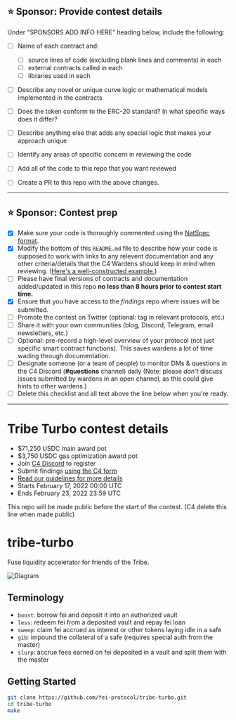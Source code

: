 ## ⭐️ Sponsor: Provide contest details

Under "SPONSORS ADD INFO HERE" heading below, include the following:

- [ ] Name of each contract and:
  - [ ] source lines of code (excluding blank lines and comments) in each
  - [ ] external contracts called in each
  - [ ] libraries used in each
- [ ] Describe any novel or unique curve logic or mathematical models implemented in the contracts
- [ ] Does the token conform to the ERC-20 standard? In what specific ways does it differ?
- [ ] Describe anything else that adds any special logic that makes your approach unique
- [ ] Identify any areas of specific concern in reviewing the code
- [ ] Add all of the code to this repo that you want reviewed
- [ ] Create a PR to this repo with the above changes.


---

## ⭐️ Sponsor: Contest prep
- [x] Make sure your code is thoroughly commented using the [NatSpec format](https://docs.soliditylang.org/en/v0.5.10/natspec-format.html#natspec-format).
- [x] Modify the bottom of this `README.md` file to describe how your code is supposed to work with links to any relevent documentation and any other criteria/details that the C4 Wardens should keep in mind when reviewing. ([Here's a well-constructed example.](https://github.com/code-423n4/2021-06-gro/blob/main/README.md))
- [ ] Please have final versions of contracts and documentation added/updated in this repo **no less than 8 hours prior to contest start time.**
- [x] Ensure that you have access to the _findings_ repo where issues will be submitted.
- [ ] Promote the contest on Twitter (optional: tag in relevant protocols, etc.)
- [ ] Share it with your own communities (blog, Discord, Telegram, email newsletters, etc.)
- [ ] Optional: pre-record a high-level overview of your protocol (not just specific smart contract functions). This saves wardens a lot of time wading through documentation.
- [ ] Designate someone (or a team of people) to monitor DMs & questions in the C4 Discord (**#questions** channel) daily (Note: please *don't* discuss issues submitted by wardens in an open channel, as this could give hints to other wardens.)
- [ ] Delete this checklist and all text above the line below when you're ready.

---

# Tribe Turbo contest details
- $71,250 USDC main award pot
- $3,750 USDC gas optimization award pot
- Join [C4 Discord](https://discord.gg/code4rena) to register
- Submit findings [using the C4 form](https://code4rena.com/contests/2022-02-tribe-turbo-contest/submit)
- [Read our guidelines for more details](https://docs.code4rena.com/roles/wardens)
- Starts February 17, 2022 00:00 UTC
- Ends February 23, 2022 23:59 UTC

This repo will be made public before the start of the contest. (C4 delete this line when made public)

# tribe-turbo

Fuse liquidity accelerator for friends of the Tribe.

![Diagram](https://lucid.app/publicSegments/view/25002d8e-f4ed-4ba7-bec0-cdd3720f9add/image.png)

## Terminology

- `boost`: borrow fei and deposit it into an authorized vault
- `less`: redeem fei from a deposited vault and repay fei loan
- `sweep`: claim fei accrued as interest or other tokens laying idle in a safe
- `gib`: impound the collateral of a safe (requires special auth from the master)
- `slurp`: accrue fees earned on fei deposited in a vault and split them with the master

## Getting Started

```sh
git clone https://github.com/fei-protocol/tribe-turbo.git
cd tribe-turbo
make
```
